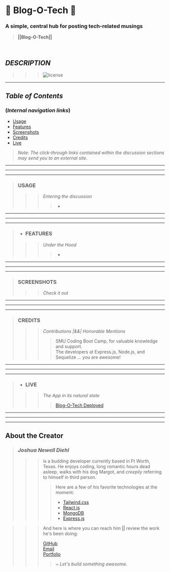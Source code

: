 #   📓 Blog-O-Tech 📓

### A simple, central hub for posting tech-related musings  
> **||Blog-O-Tech||** 
<br>  

## *DESCRIPTION* 
> 
>  
>>>  ![license](https://img.shields.io/static/v1?label=License&message=MIT&color=blue)
___  

## *Table of Contents*
### (*Internal navigation links*)
- [Usage](#usage)
- [Features](#features)
- [Screenshots](#screenshots)
- [Credits](#credits)
- [Live](#live)

> *Note: The click-through links contained within the discussion sections may send you to an external site.* <br>
___  
___
___
>  ### **USAGE**
>>>  *Entering the discussion* <br>
>>>>  - 
___  
___
___  
> - ### **FEATURES**
>>>  *Under the Hood* <br>
>>>> - 
___  
___
___  
>  ### **SCREENSHOTS**
>>>  *Check it out* <br>
>>>>  
___  
___
___  
>  ### **CREDITS**
>>>  *Contributions |&&| Honorable Mentions* <br>
>>>>  SMU Coding Boot Camp, for valuable knowledge and support.  
>>>>  The developers at Express.js, Node.js, and Sequelize ... you are awesome!
___  
___
___  
> - ### **LIVE**
>>>  *The App in its natural state* <br>
>>>>  [Blog-O-Tech Deployed]()
___  
___
___  


## About the Creator

> ### *Joshua Newell Diehl*
>>>  
>>> is a budding developer currently based in Ft Worth, Texas.  He enjoys coding, long romantic hours dead asleep, walks with his dog Margot, and *creepily* referring to himself in third person.  
>>>>  
>>>> Here are a few of his favorite technologies at the moment:
>>>> - [Tailwind.css](https://tailwindcss.com/)
>>>> - [React.js](https://reactjs.org/)  
>>>> - [MongoDB](https://www.mongodb.com/)  
>>>> - [Express.js](https://expressjs.com/)

>>>>  
>>  
>>> And here is where you can reach him [||](https://developer.mozilla.org/en-US/docs/Web/JavaScript/Reference/Operators/Logical_OR 'Javascript OR Operator') review the work he's been doing:   
>>>
>>> [GitHub](https://github.com/JaynewDee 'Repositories authored by Joshua Newell Diehl')  
>>> [Email](mailto:jdiehl2236@gmail.com)  
>>> [Portfolio](https://jaynewdee.github.io/Personal-Portfolio-Bluev2/)
>>>
>>>> ~ *Let's build something awesome.*